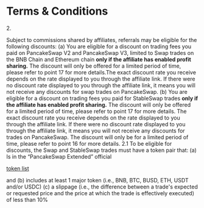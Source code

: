 # Terms & Conditions

2\.

Subject to commissions shared by affiliates, referrals may be eligible for the following discounts: (a) You are eligible for a discount on trading fees you paid on PancakeSwap V2 and PancakeSwap V3, limited to Swap trades on the BNB Chain and Ethereum chain **only if the affiliate has enabled profit sharing.** The discount will only be offered for a limited period of time, please refer to point 17 for more details.The exact discount rate you receive depends on the rate displayed to you through the affiliate link. If there were no discount rate displayed to you through the affiliate link, it means you will not receive any discounts for swap trades on PancakeSwap. (b) You are eligible for a discount on trading fees you paid for StableSwap trades **only if the affiliate has enabled profit sharing.** The discount will only be offered for a limited period of time, please refer to point 17 for more details. The exact discount rate you receive depends on the rate displayed to you through the affiliate link. If there were no discount rate displayed to you through the affiliate link, it means you will not receive any discounts for trades on PancakeSwap. The discount will only be for a limited period of time, please refer to point 16 for more details. 2.1 To be eligible for discounts, the Swap and StableSwap trades must have a token pair that: (a) Is in the “PancakeSwap Extended” official

[token list](https://tokenlists.org/token-list?url=https://tokens.pancakeswap.finance/pancakeswap-extended.json\))

and (b) includes at least 1 major token (i.e., BNB, BTC, BUSD, ETH, USDT and/or USDC) (c) a slippage (i.e., the difference between a trade's expected or requested price and the price at which the trade is effectively executed) of less than 10%
